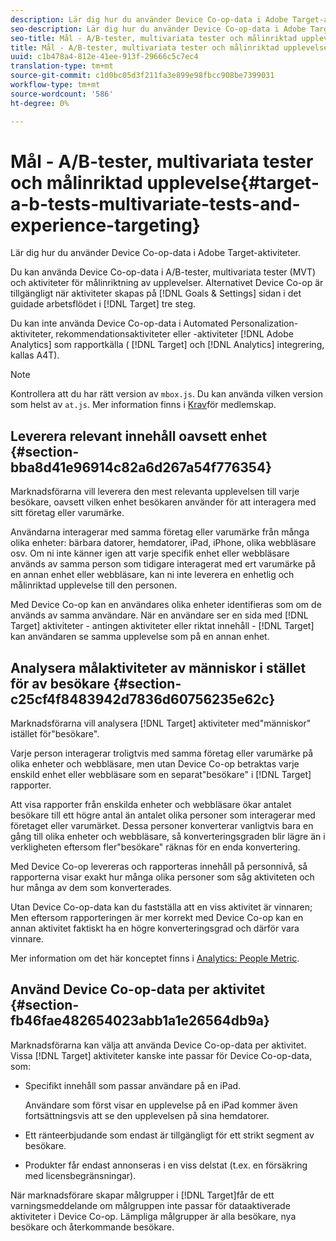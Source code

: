 ```yaml
---
description: Lär dig hur du använder Device Co-op-data i Adobe Target-aktiviteter.
seo-description: Lär dig hur du använder Device Co-op-data i Adobe Target-aktiviteter.
seo-title: Mål - A/B-tester, multivariata tester och målinriktad upplevelse
title: Mål - A/B-tester, multivariata tester och målinriktad upplevelse
uuid: c1b478a4-812e-41ee-913f-29666c5c7ec4
translation-type: tm+mt
source-git-commit: c1d0bc05d3f211fa3e899e98fbcc908be7399031
workflow-type: tm+mt
source-wordcount: '586'
ht-degree: 0%

---
```



# Mål - A/B-tester, multivariata tester och målinriktad upplevelse{#target-a-b-tests-multivariate-tests-and-experience-targeting}

Lär dig hur du använder Device Co-op-data i Adobe Target-aktiviteter.

Du kan använda Device Co-op-data i A/B-tester, multivariata tester (MVT) och aktiviteter för målinriktning av upplevelser. Alternativet Device Co-op är tillgängligt när aktiviteter skapas på [!DNL Goals & Settings] sidan i det guidade arbetsflödet i [!DNL Target] tre steg.

Du kan inte använda Device Co-op-data i Automated Personalization-aktiviteter, rekommendationsaktiviteter eller -aktiviteter [!DNL Adobe Analytics] som rapportkälla ( [!DNL Target] och [!DNL Analytics] integrering, kallas A4T).

>[!NOTE]
>
>Kontrollera att du har rätt version av `mbox.js`. Du kan använda vilken version som helst av `at.js`. Mer information finns i [Krav](../about/requirements.md#concept-31d3d165d22546afbedf023d32ad3a43)för medlemskap.

## Leverera relevant innehåll oavsett enhet {#section-bba8d41e96914c82a6d267a54f776354}

Marknadsförarna vill leverera den mest relevanta upplevelsen till varje besökare, oavsett vilken enhet besökaren använder för att interagera med sitt företag eller varumärke.

Användarna interagerar med samma företag eller varumärke från många olika enheter: bärbara datorer, hemdatorer, iPad, iPhone, olika webbläsare osv. Om ni inte känner igen att varje specifik enhet eller webbläsare används av samma person som tidigare interagerat med ert varumärke på en annan enhet eller webbläsare, kan ni inte leverera en enhetlig och målinriktad upplevelse till den personen.

Med Device Co-op kan en användares olika enheter identifieras som om de används av samma användare. När en användare ser en sida med [!DNL Target] aktiviteter - antingen aktiviteter eller riktat innehåll - [!DNL Target] kan användaren se samma upplevelse som på en annan enhet.

## Analysera målaktiviteter av människor i stället för av besökare {#section-c25cf4f8483942d7836d60756235e62c}

Marknadsförarna vill analysera [!DNL Target] aktiviteter med&quot;människor&quot; istället för&quot;besökare&quot;.

Varje person interagerar troligtvis med samma företag eller varumärke på olika enheter och webbläsare, men utan Device Co-op betraktas varje enskild enhet eller webbläsare som en separat&quot;besökare&quot; i [!DNL Target] rapporter.

Att visa rapporter från enskilda enheter och webbläsare ökar antalet besökare till ett högre antal än antalet olika personer som interagerar med företaget eller varumärket. Dessa personer konverterar vanligtvis bara en gång till olika enheter och webbläsare, så konverteringsgraden blir lägre än i verkligheten eftersom fler&quot;besökare&quot; räknas för en enda konvertering.

Med Device Co-op levereras och rapporteras innehåll på personnivå, så rapporterna visar exakt hur många olika personer som såg aktiviteten och hur många av dem som konverterades.

Utan Device Co-op-data kan du fastställa att en viss aktivitet är vinnaren; Men eftersom rapporteringen är mer korrekt med Device Co-op kan en annan aktivitet faktiskt ha en högre konverteringsgrad och därför vara vinnare.

Mer information om det här konceptet finns i [Analytics: People Metric](../other-solutions/people.md#concept-8c57cd3904974e078d7fbf84ac9c2d63).

## Använd Device Co-op-data per aktivitet {#section-fb46fae482654023abb1a1e26564db9a}

Marknadsförarna kan välja att använda Device Co-op-data per aktivitet. Vissa [!DNL Target] aktiviteter kanske inte passar för Device Co-op-data, som:

* Specifikt innehåll som passar användare på en iPad.

   Användare som först visar en upplevelse på en iPad kommer även fortsättningsvis att se den upplevelsen på sina hemdatorer.

* Ett ränteerbjudande som endast är tillgängligt för ett strikt segment av besökare.
* Produkter får endast annonseras i en viss delstat (t.ex. en försäkring med licensbegränsningar).

När marknadsförare skapar målgrupper i [!DNL Target]får de ett varningsmeddelande om målgruppen inte passar för dataaktiverade aktiviteter i Device Co-op. Lämpliga målgrupper är alla besökare, nya besökare och återkommande besökare.
